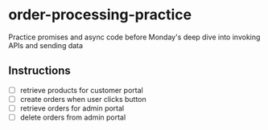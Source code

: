 # order-processing-practice
Practice promises and async code before Monday's deep dive into invoking APIs and sending data

## Instructions 
- [ ] retrieve products for customer portal
- [ ] create orders when user clicks button
- [ ] retrieve orders for admin portal
- [ ] delete orders from admin portal